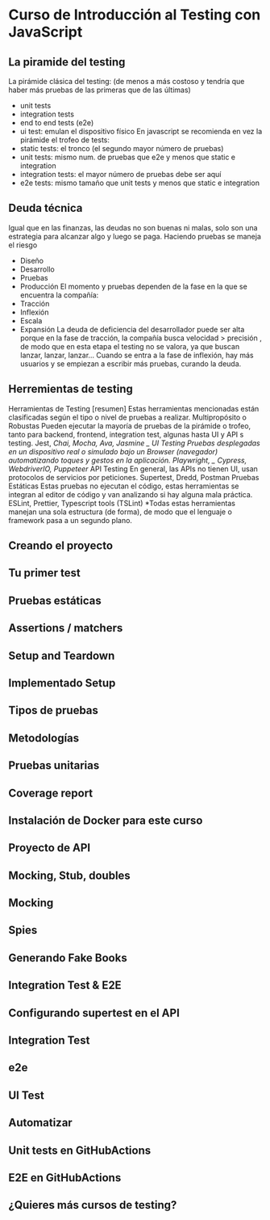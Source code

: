 # Curso de Introducción al Testing con JavaScript
## La piramide del testing

La pirámide clásica del testing: (de menos a más costoso y tendría que haber más pruebas de las primeras que de las últimas)
- unit tests
- integration tests
- end to end tests (e2e)
- ui test: emulan el dispositivo físico
En javascript se recomienda en vez la pirámide el trofeo de tests:
- static tests: el tronco (el segundo mayor número de pruebas)
- unit tests: mismo num. de pruebas que e2e y menos que static e integration
- integration tests: el mayor número de pruebas debe ser aquí
- e2e tests: mismo tamaño que unit tests y menos que static e integration

## Deuda técnica
Igual que en las finanzas, las deudas no son buenas ni malas, solo son una estrategia para alcanzar algo y luego se paga. Haciendo pruebas se maneja el riesgo
- Diseño
- Desarrollo
- Pruebas
- Producción
El momento y pruebas dependen de la fase en la que se encuentra la compañía:
- Tracción
- Inflexión
- Escala
- Expansión
La deuda de deficiencia del desarrollador puede ser alta porque en la fase de tracción, la compañía busca velocidad > precisión , de modo que en esta etapa el testing no se valora, ya que buscan lanzar, lanzar, lanzar…
Cuando se entra a la fase de inflexión, hay más usuarios y se empiezan a escribir más pruebas, curando la deuda.

## Herremientas de testing
Herramientas de Testing [resumen]
Estas herramientas mencionadas están clasificadas según el tipo o nivel de pruebas a realizar.
Multipropósito o Robustas
Pueden ejecutar la mayoría de pruebas de la pirámide o trofeo, tanto para backend, frontend, integration test, algunas hasta UI y API s testing.
Jest, _Chai, Mocha, Ava, Jasmine _
UI Testing
Pruebas desplegadas en un dispositivo real o simulado bajo un Browser (navegador) automatizando toques y gestos en la aplicación.
Playwright, _ Cypress, WebdriverIO, Puppeteer_
API Testing
En general, las APIs no tienen UI, usan protocolos de servicios por peticiones.
Supertest, Dredd, Postman
Pruebas Estáticas
Estas pruebas no ejecutan el código, estas herramientas se integran al editor de código y van analizando si hay alguna mala práctica.
ESLint, Prettier, Typescript tools (TSLint)
*Todas estas herramientas manejan una sola estructura (de forma), de modo que el lenguaje o framework pasa a un segundo plano.

## Creando el proyecto


## Tu primer test

## Pruebas estáticas

## Assertions / matchers

## Setup and Teardown


## Implementado Setup


## Tipos de pruebas

## Metodologías

## Pruebas unitarias

## Coverage report

## Instalación de Docker para este curso

## Proyecto de API

## Mocking, Stub, doubles

## Mocking

## Spies

## Generando Fake Books

## Integration Test & E2E

## Configurando supertest en el API

## Integration Test

## e2e


## UI Test

## Automatizar

## Unit tests en GitHubActions


## E2E en GitHubActions

## ¿Quieres más cursos de testing?

